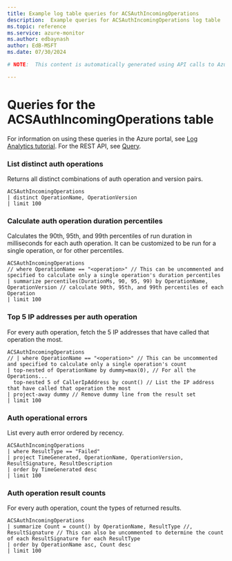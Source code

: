 ```yaml
---
title: Example log table queries for ACSAuthIncomingOperations
description:  Example queries for ACSAuthIncomingOperations log table
ms.topic: reference
ms.service: azure-monitor
ms.author: edbaynash
author: EdB-MSFT
ms.date: 07/30/2024

# NOTE:  This content is automatically generated using API calls to Azure. Any edits made on these files will be overwritten in the next run of the script. 

---
```


# Queries for the ACSAuthIncomingOperations table

For information on using these queries in the Azure portal, see [Log Analytics tutorial](/azure/azure-monitor/logs/log-analytics-tutorial). For the REST API, see [Query](/rest/api/loganalytics/query).


### List distinct auth operations  


Returns all distinct combinations of auth operation and version pairs.  

```query
ACSAuthIncomingOperations
| distinct OperationName, OperationVersion 
| limit 100
```



### Calculate auth operation duration percentiles  


Calculates the 90th, 95th, and 99th percentiles of run duration in milliseconds for each auth operation. It can be customized to be run for a single operation, or for other percentiles.  

```query
ACSAuthIncomingOperations
// where OperationName == "<operation>" // This can be uncommented and specified to calculate only a single operation's duration percentiles
| summarize percentiles(DurationMs, 90, 95, 99) by OperationName, OperationVersion // calculate 90th, 95th, and 99th percentiles of each Operation
| limit 100

```



### Top 5 IP addresses per auth operation  


For every auth operation, fetch the 5 IP addresses that have called that operation the most.  

```query
ACSAuthIncomingOperations
// | where OperationName == "<operation>" // This can be uncommented and specified to calculate only a single operation's count
| top-nested of OperationName by dummy=max(0), // For all the Operations...
  top-nested 5 of CallerIpAddress by count() // List the IP address that have called that operation the most
| project-away dummy // Remove dummy line from the result set
| limit 100
```



### Auth operational errors  


List every auth error ordered by recency.  

```query
ACSAuthIncomingOperations
| where ResultType == "Failed"
| project TimeGenerated, OperationName, OperationVersion, ResultSignature, ResultDescription
| order by TimeGenerated desc
| limit 100
```



### Auth operation result counts  


For every auth operation, count the types of returned results.  

```query
ACSAuthIncomingOperations
| summarize Count = count() by OperationName, ResultType //, ResultSignature // This can also be uncommented to determine the count of each ResultSignature for each ResultType 
| order by OperationName asc, Count desc
| limit 100
```

